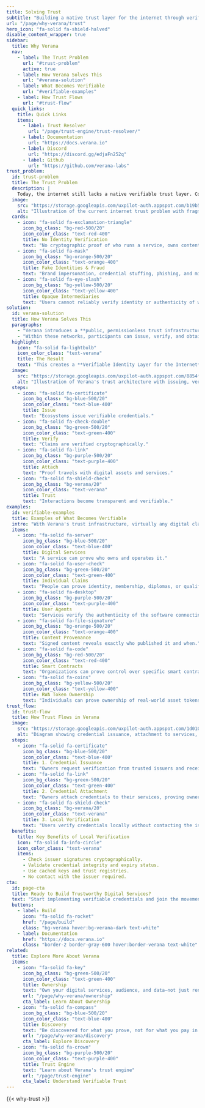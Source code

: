 ```yaml
---
title: Solving Trust
subtitle: "Building a native trust layer for the internet through verifiable credentials and cryptographic proof of identity, authenticity, and ownership."
url: "/page/why-verana/trust"
hero_icon: "fa-solid fa-shield-halved"
disable_content_wrapper: true
sidebar:
  title: Why Verana
  nav:
    - label: The Trust Problem
      url: "#trust-problem"
      active: true
    - label: How Verana Solves This
      url: "#verana-solution"
    - label: What Becomes Verifiable
      url: "#verifiable-examples"
    - label: How Trust Flows
      url: "#trust-flow"
  quick_links:
    title: Quick Links
    items:
      - label: Trust Resolver
        url: "/page/trust-engine/trust-resolver/"
      - label: Documentation
        url: "https://docs.verana.io"
      - label: Discord
        url: "https://discord.gg/edjaFn252q"
      - label: Github
        url: "https://github.com/verana-labs"
trust_problem:
  id: trust-problem
  title: The Trust Problem
  description: |
    Today, the internet still lacks a native verifiable trust layer. Content, services, and users interact without cryptographic guarantees of who they are or what they represent. This fuels misinformation, fraud, opaque intermediaries, and a general erosion of trust online.
  image:
    src: "https://storage.googleapis.com/uxpilot-auth.appspot.com/b19b51b2fe-348a9cb45746643bab4c.png"
    alt: "Illustration of the current internet trust problem with fragmented services, fake profiles, and warning indicators"
  cards:
    - icon: "fa-solid fa-exclamation-triangle"
      icon_bg_class: "bg-red-500/20"
      icon_color_class: "text-red-400"
      title: No Identity Verification
      text: "No cryptographic proof of who runs a service, owns content, or controls an account."
    - icon: "fa-solid fa-mask"
      icon_bg_class: "bg-orange-500/20"
      icon_color_class: "text-orange-400"
      title: Fake Identities & Fraud
      text: "Brand impersonation, credential stuffing, phishing, and misinformation spread unchecked."
    - icon: "fa-solid fa-eye-slash"
      icon_bg_class: "bg-yellow-500/20"
      icon_color_class: "text-yellow-400"
      title: Opaque Intermediaries
      text: "Users cannot reliably verify identity or authenticity of what they see and who they engage with."
solution:
  id: verana-solution
  title: How Verana Solves This
  paragraphs:
    - "Verana introduces a **public, permissionless trust infrastructure** that generalizes the use of verifiable credentials. Any ecosystem—governments, industries, communities—can use Verana to build sovereign trust networks."
    - "Within these networks, participants can issue, verify, and obtain credentials that certify claims of identity, authenticity, or authorization. Credential holders can attach these proofs to their digital assets, services, and channels, demonstrating ownership, provenance, or qualifications."
  highlight:
    icon: "fa-solid fa-lightbulb"
    icon_color_class: "text-verana"
    title: The Result
    text: "This creates a **Verifiable Identity Layer for the Internet**, turning the web into an environment where trust is transparent, interoperable, and verifiable."
  image:
    src: "https://storage.googleapis.com/uxpilot-auth.appspot.com/8854f05533-b772b6bcbb012b82f99f.png"
    alt: "Illustration of Verana's trust architecture with issuing, verifying, attaching, and trusting"
  steps:
    - icon: "fa-solid fa-certificate"
      icon_bg_class: "bg-blue-500/20"
      icon_color_class: "text-blue-400"
      title: Issue
      text: "Ecosystems issue verifiable credentials."
    - icon: "fa-solid fa-check-double"
      icon_bg_class: "bg-green-500/20"
      icon_color_class: "text-green-400"
      title: Verify
      text: "Claims are verified cryptographically."
    - icon: "fa-solid fa-link"
      icon_bg_class: "bg-purple-500/20"
      icon_color_class: "text-purple-400"
      title: Attach
      text: "Proof travels with digital assets and services."
    - icon: "fa-solid fa-shield-check"
      icon_bg_class: "bg-verana/20"
      icon_color_class: "text-verana"
      title: Trust
      text: "Interactions become transparent and verifiable."
examples:
  id: verifiable-examples
  title: Examples of What Becomes Verifiable
  intro: "With Verana's trust infrastructure, virtually any digital claim can be made verifiable:"
  items:
    - icon: "fa-solid fa-server"
      icon_bg_class: "bg-blue-500/20"
      icon_color_class: "text-blue-400"
      title: Digital Services
      text: "A service can prove who owns and operates it."
    - icon: "fa-solid fa-user-check"
      icon_bg_class: "bg-green-500/20"
      icon_color_class: "text-green-400"
      title: Individual Claims
      text: "People can prove identity, membership, diplomas, or qualifications anywhere online."
    - icon: "fa-solid fa-desktop"
      icon_bg_class: "bg-purple-500/20"
      icon_color_class: "text-purple-400"
      title: User Agents
      text: "Services verify the authenticity of the software connecting to them."
    - icon: "fa-solid fa-file-signature"
      icon_bg_class: "bg-orange-500/20"
      icon_color_class: "text-orange-400"
      title: Content Provenance
      text: "Signed content reveals exactly who published it and when."
    - icon: "fa-solid fa-code"
      icon_bg_class: "bg-red-500/20"
      icon_color_class: "text-red-400"
      title: Smart Contracts
      text: "Organizations can prove control over specific smart contracts."
    - icon: "fa-solid fa-coins"
      icon_bg_class: "bg-yellow-500/20"
      icon_color_class: "text-yellow-400"
      title: RWA Token Ownership
      text: "Individuals can prove ownership of real-world asset tokens."
trust_flow:
  id: trust-flow
  title: How Trust Flows in Verana
  image:
    src: "https://storage.googleapis.com/uxpilot-auth.appspot.com/1d010441de-6c31303c73e9ac73cff4.png"
    alt: "Diagram showing credential issuance, attachment to services, and local verification in Verana"
  steps:
    - icon: "fa-solid fa-certificate"
      icon_bg_class: "bg-blue-500/20"
      icon_color_class: "text-blue-400"
      title: 1. Credential Issuance
      text: "Owners request verification from trusted issuers and receive verifiable credentials."
    - icon: "fa-solid fa-link"
      icon_bg_class: "bg-green-500/20"
      icon_color_class: "text-green-400"
      title: 2. Credential Attachment
      text: "Owners attach credentials to their services, proving ownership and authenticity."
    - icon: "fa-solid fa-shield-check"
      icon_bg_class: "bg-verana/20"
      icon_color_class: "text-verana"
      title: 3. Local Verification
      text: "Users verify credentials locally without contacting the issuer, establishing trust instantly."
  benefits:
    title: Key Benefits of Local Verification
    icon: "fa-solid fa-info-circle"
    icon_color_class: "text-verana"
    items:
      - Check issuer signatures cryptographically.
      - Validate credential integrity and expiry status.
      - Use cached keys and trust registries.
      - No contact with the issuer required.
cta:
  id: page-cta
  title: Ready to Build Trustworthy Digital Services?
  text: "Start implementing verifiable credentials and join the movement toward a more trustworthy internet."
  buttons:
    - label: Build
      icon: "fa-solid fa-rocket"
      href: "/page/build"
      class: "bg-verana hover:bg-verana-dark text-white"
    - label: Documentation
      href: "https://docs.verana.io"
      class: "border-2 border-gray-600 hover:border-verana text-white"
related:
  title: Explore More About Verana
  items:
    - icon: "fa-solid fa-key"
      icon_bg_class: "bg-green-500/20"
      icon_color_class: "text-green-400"
      title: Ownership
      text: "Own your digital services, audience, and data—not just rent them from platforms."
      url: "/page/why-verana/ownership"
      cta_label: Learn About Ownership
    - icon: "fa-solid fa-compass"
      icon_bg_class: "bg-blue-500/20"
      icon_color_class: "text-blue-400"
      title: Discovery
      text: "Be discovered for what you prove, not for what you pay in advertising."
      url: "/page/why-verana/discovery"
      cta_label: Explore Discovery
    - icon: "fa-solid fa-crown"
      icon_bg_class: "bg-purple-500/20"
      icon_color_class: "text-purple-400"
      title: Trust Engine
      text: "Learn about Verana's trust engine"
      url: "/page/trust-engine"
      cta_label: Understand Verifiable Trust
---
```


{{< why-trust >}}
